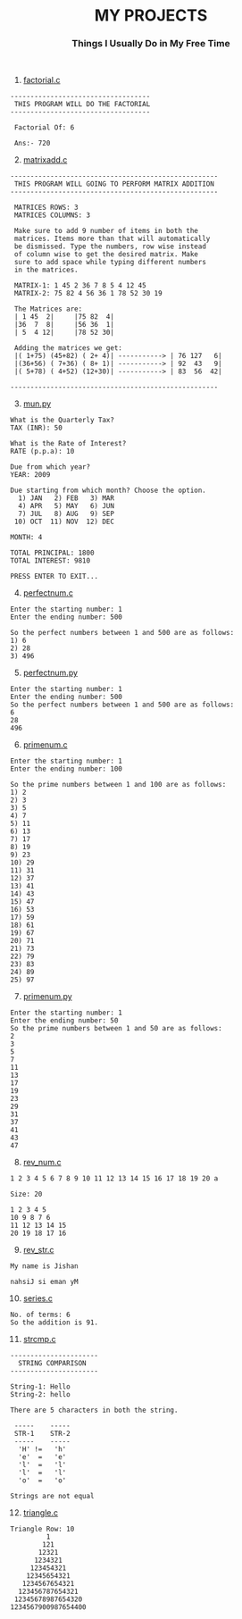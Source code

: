 <h1 align="center">MY PROJECTS</h1>
<h3 align="center">Things I Usually Do in My Free Time</h3><br>

1. [factorial.c](https://github.com/J16N/myprojects/blob/master/factorial.c)
```
-----------------------------------
 THIS PROGRAM WILL DO THE FACTORIAL
-----------------------------------

 Factorial Of: 6

 Ans:- 720
 ```
2. [matrixadd.c](https://github.com/J16N/myprojects/blob/master/matrixadd.c)
```
----------------------------------------------------
 THIS PROGRAM WILL GOING TO PERFORM MATRIX ADDITION
----------------------------------------------------

 MATRICES ROWS: 3
 MATRICES COLUMNS: 3

 Make sure to add 9 number of items in both the
 matrices. Items more than that will automatically
 be dismissed. Type the numbers, row wise instead
 of column wise to get the desired matrix. Make
 sure to add space while typing different numbers
 in the matrices.

 MATRIX-1: 1 45 2 36 7 8 5 4 12 45
 MATRIX-2: 75 82 4 56 36 1 78 52 30 19

 The Matrices are:
 | 1 45  2|     |75 82  4|
 |36  7  8|     |56 36  1|
 | 5  4 12|     |78 52 30|

 Adding the matrices we get:
 |( 1+75) (45+82) ( 2+ 4)| -----------> | 76 127   6|
 |(36+56) ( 7+36) ( 8+ 1)| -----------> | 92  43   9|
 |( 5+78) ( 4+52) (12+30)| -----------> | 83  56  42|

----------------------------------------------------
```

3. [mun.py](https://github.com/J16N/myprojects/blob/master/mun.py)
```
What is the Quarterly Tax?
TAX (INR): 50

What is the Rate of Interest?
RATE (p.p.a): 10

Due from which year?
YEAR: 2009

Due starting from which month? Choose the option.
  1) JAN   2) FEB   3) MAR
  4) APR   5) MAY   6) JUN
  7) JUL   8) AUG   9) SEP
 10) OCT  11) NOV  12) DEC

MONTH: 4

TOTAL PRINCIPAL: 1800
TOTAL INTEREST: 9810

PRESS ENTER TO EXIT...
```

4. [perfectnum.c](https://github.com/J16N/myprojects/blob/master/perfectnum.c)
```
Enter the starting number: 1
Enter the ending number: 500

So the perfect numbers between 1 and 500 are as follows:
1) 6
2) 28
3) 496
```

5. [perfectnum.py](https://github.com/J16N/myprojects/blob/master/perfectnum.py)
```
Enter the starting number: 1
Enter the ending number: 500
So the perfect numbers between 1 and 500 are as follows:
6
28
496
```

6. [primenum.c](https://github.com/J16N/myprojects/blob/master/primenum.c)
```
Enter the starting number: 1
Enter the ending number: 100

So the prime numbers between 1 and 100 are as follows:
1) 2
2) 3
3) 5
4) 7
5) 11
6) 13
7) 17
8) 19
9) 23
10) 29
11) 31
12) 37
13) 41
14) 43
15) 47
16) 53
17) 59
18) 61
19) 67
20) 71
21) 73
22) 79
23) 83
24) 89
25) 97
```

7. [primenum.py](https://github.com/J16N/myprojects/blob/master/primenum.py)
```
Enter the starting number: 1
Enter the ending number: 50
So the prime numbers between 1 and 50 are as follows:
2
3
5
7
11
13
17
19
23
29
31
37
41
43
47
```

8. [rev_num.c](https://github.com/J16N/myprojects/blob/master/rev_num.c)
```
1 2 3 4 5 6 7 8 9 10 11 12 13 14 15 16 17 18 19 20 a

Size: 20

1 2 3 4 5
10 9 8 7 6
11 12 13 14 15
20 19 18 17 16
```

9. [rev_str.c](https://github.com/J16N/myprojects/blob/master/rev_str.c)
```
My name is Jishan

nahsiJ si eman yM
```

10. [series.c](https://github.com/J16N/myprojects/blob/master/series.c)
```
No. of terms: 6
So the addition is 91.
```

11. [strcmp.c](https://github.com/J16N/myprojects/blob/master/strcmp.c)
```
----------------------
  STRING COMPARISON
----------------------

String-1: Hello
String-2: hello

There are 5 characters in both the string.

 -----    -----
 STR-1    STR-2
 -----    -----
  'H' !=   'h'
  'e'  =   'e'
  'l'  =   'l'
  'l'  =   'l'
  'o'  =   'o'

Strings are not equal
```

12. [triangle.c](https://github.com/J16N/myprojects/blob/master/triangle.c)
```
Triangle Row: 10
         1
        121
       12321
      1234321
     123454321
    12345654321
   1234567654321
  123456787654321
 12345678987654320
1234567900987654400
```
